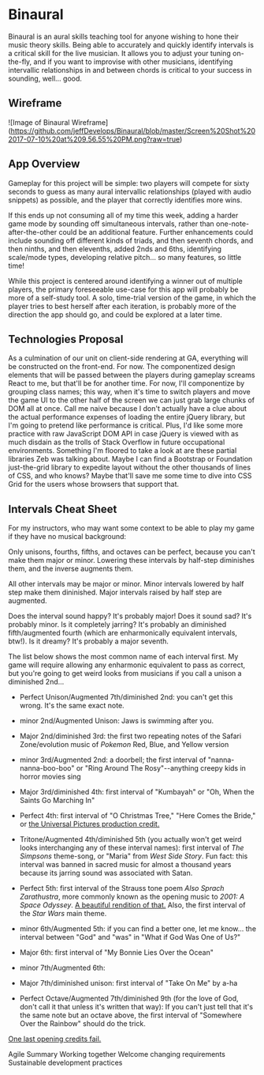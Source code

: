 # Binaural
Binaural is an aural skills teaching tool for anyone wishing to hone their music theory skills. Being able to accurately and quickly identify intervals is a critical skill for the live musician. It allows you to adjust your tuning on-the-fly, and if you want to improvise with other musicians, identifying intervallic relationships in and between chords is critical to your success in sounding, well... good.

## Wireframe
![Image of Binaural Wireframe]
(https://github.com/jeffDevelops/Binaural/blob/master/Screen%20Shot%202017-07-10%20at%209.56.55%20PM.png?raw=true)

## App Overview
Gameplay for this project will be simple: two players will compete for sixty seconds to guess as many aural intervallic relationships (played with audio snippets) as possible, and the player that correctly identifies more wins.

If this ends up not consuming all of my time this week, adding a harder game mode by sounding off simultaneous intervals, rather than one-note-after-the-other could be an additional feature. Further enhancements could include sounding off different kinds of triads, and then seventh chords, and then ninths, and then elevenths, added 2nds and 6ths, identifying scale/mode types, developing relative pitch... so many features, so little time! 

While this project is centered around identifying a winner out of multiple players, the primary foreseeable use-case for this app will probably be more of a self-study tool. A solo, time-trial version of the game, in which the player tries to best herself after each iteration, is probably more of the direction the app should go, and could be explored at a later time.

## Technologies Proposal
As a culmination of our unit on client-side rendering at GA, everything will be constructed on the front-end. For now. The componentized design elements that will be passed between the players during gameplay screams React to me, but that'll be for another time. For now, I'll componentize by grouping class names; this way, when it's time to switch players and move the game UI to the other half of the screen we can just grab large chunks of DOM all at once. Call me naive because I don't actually have a clue about the actual performance expenses of loading the entire jQuery library, but I'm going to pretend like performance is critical. Plus, I'd like some more practice with raw JavaScript DOM API in case jQuery is viewed with as much disdain as the trolls of Stack Overflow in future occupational environments. Something I'm floored to take a look at are these partial libraries Zeb was talking about. Maybe I can find a Bootstrap or Foundation just-the-grid library to expedite layout without the other thousands of lines of CSS, and who knows? Maybe that'll save me some time to dive into CSS Grid for the users whose browsers that support that.

## Intervals Cheat Sheet

For my instructors, who may want some context to be able to play my game if they have no musical background:

Only unisons, fourths, fifths, and octaves can be perfect, because you can't make them major or minor. Lowering these intervals by half-step diminishes them, and the inverse augments them.

All other intervals may be major or minor. Minor intervals lowered by half step make them dininished. Major intervals raised by half step are augmented.

Does the interval sound happy? It's probably major! Does it sound sad? It's probably minor. Is it completely jarring? It's probably an diminished fifth/augmented fourth (which are enharmonically equivalent intervals, btw!). Is it dreamy? It's probably a major seventh.

The list below shows the most common name of each interval first. My game will require allowing any enharmonic equivalent to pass as correct, but you're going to get weird looks from musicians if you call a unison a diminished 2nd...

* Perfect Unison/Augmented 7th/diminished 2nd: you can't get this wrong. It's the same exact note.

* minor 2nd/Augmented Unison: Jaws is swimming after you.

* Major 2nd/diminished 3rd: the first two repeating notes of the Safari Zone/evolution music of *Pokemon* Red, Blue, and Yellow version

* minor 3rd/Augmented 2nd: a doorbell; the first interval of "nanna-nanna-boo-boo" or "Ring Around The Rosy"--anything creepy kids in horror movies sing

* Major 3rd/diminished 4th: first interval of "Kumbayah" or "Oh, When the Saints Go Marching In"

* Perfect 4th: first interval of "O Christmas Tree," "Here Comes the Bride," or [the Universal Pictures production credit.](https://www.youtube.com/watch?v=DOWbvYYzAzQ)

* Tritone/Augmented 4th/diminished 5th (you actually won't get weird looks interchanging any of these interval names): first interval of *The Simpsons* theme-song, or "Maria" from *West Side Story*. Fun fact: this interval was banned in sacred music for almost a thousand years because its jarring sound was associated with Satan.

* Perfect 5th: first interval of the Strauss tone poem *Also Sprach Zarathustra*, more commonly known as the opening music to *2001: A Space Odyssey*. [A beautiful rendition of that.](https://www.youtube.com/watch?v=wpFQLw5_N2o) Also, the first interval of the *Star Wars* main theme.

* minor 6th/Augmented 5th: if you can find a better one, let me know... the interval between "God" and "was" in "What if God Was One of Us?"

* Major 6th: first interval of "My Bonnie Lies Over the Ocean"

* minor 7th/Augmented 6th: 

* Major 7th/diminished unison: first interval of "Take On Me" by a-ha

* Perfect Octave/Augmented 7th/diminished 9th (for the love of God, don't call it that unless it's written that way): If you can't just tell that it's the same note but an octave above, the first interval of "Somewhere Over the Rainbow" should do the trick.

[One last opening credits fail.](https://www.youtube.com/watch?v=Yp_LQDn0W04)

Agile Summary
Working together
Welcome changing requirements
Sustainable development practices



